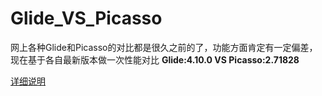 # Glide_VS_Picasso
网上各种Glide和Picasso的对比都是很久之前的了，功能方面肯定有一定偏差，现在基于各自最新版本做一次性能对比
**Glide:4.10.0 VS Picasso:2.71828**

[详细说明](https://www.jianshu.com/p/cd3c0ff19ea3)
